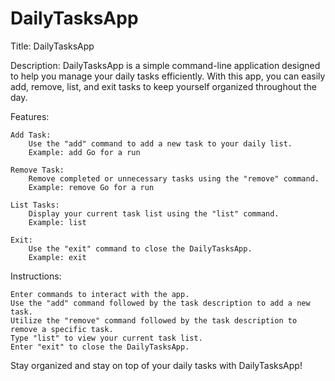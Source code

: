 # DailyTasksApp
Title: DailyTasksApp

Description:
DailyTasksApp is a simple command-line application designed to help you manage your daily tasks efficiently. With this app, you can easily add, remove, list, and exit tasks to keep yourself organized throughout the day.

Features:

    Add Task:
        Use the "add" command to add a new task to your daily list.
        Example: add Go for a run

    Remove Task:
        Remove completed or unnecessary tasks using the "remove" command.
        Example: remove Go for a run

    List Tasks:
        Display your current task list using the "list" command.
        Example: list

    Exit:
        Use the "exit" command to close the DailyTasksApp.
        Example: exit

Instructions:

    Enter commands to interact with the app.
    Use the "add" command followed by the task description to add a new task.
    Utilize the "remove" command followed by the task description to remove a specific task.
    Type "list" to view your current task list.
    Enter "exit" to close the DailyTasksApp.

Stay organized and stay on top of your daily tasks with DailyTasksApp!
